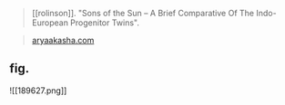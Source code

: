 > [[rolinson]]. "Sons of the Sun – A Brief Comparative Of The Indo-European Progenitor Twins".

> [aryaakasha.com](https://aryaakasha.com/2020/07/05/sons-of-the-sun-a-brief-comparative-of-the-indo-european-progenitor-twins/)

## fig.
![[189627.png]]